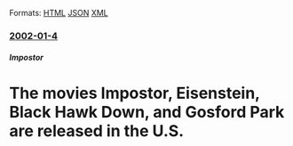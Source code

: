 
Formats: [HTML](/news/2002/01/4/the-movies-impostor-eisenstein-black-hawk-down-and-gosford-park-are-released-in-the-u-s.html)  [JSON](/news/2002/01/4/the-movies-impostor-eisenstein-black-hawk-down-and-gosford-park-are-released-in-the-u-s.json)  [XML](/news/2002/01/4/the-movies-impostor-eisenstein-black-hawk-down-and-gosford-park-are-released-in-the-u-s.xml)  

### [2002-01-4](/news/2002/01/4/index.md)

##### Impostor
# The movies Impostor, Eisenstein, Black Hawk Down, and Gosford Park are released in the U.S.



